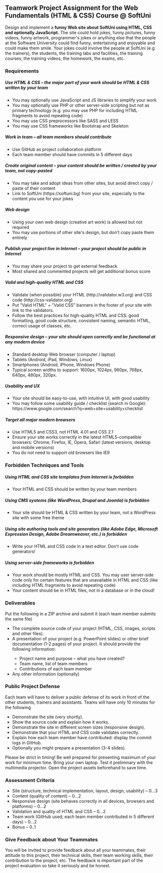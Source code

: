 <h2>Teamwork Project Assignment for the Web Fundamentals (HTML & CSS) Course @ SoftUni</h2>
<p>Design and implement a <strong>funny Web site about SoftUni using HTML, CSS and optionally JavaScript.</strong> The site could hold jokes, funny pictures, funny videos, funny artwork, programmer's jokes or anything else that the people at the Software University could find funny, entertaining and enjoyable and could make them smile. Your jokes could involve the people at SoftUni (e.g. the trainers), the students, the training labs and facilities, the training courses, the training videos, the homework, the exams, etc.</p>
<h3>Requirements</h3>
<h5>Use HTML & CSS – the major part of your work should be HTML & CSS written by your team</h5>
<ul>
<li>You may optionally use JavaScript and JS libraries to simplify your work</li>
<li>You may optionally use PHP or other server-side scripting but not as primary technology (e.g. you may use PHP for including HTML fragments to avoid repeating code)</li>
<li>You may use CSS preprocessors like SASS and LESS</li>
<li>You may use CSS frameworks like Bootstrap and Skeleton</li>
</ul>
<h5>Work in team – all team members should contribute</h5>
<ul>
<li>Use GitHub as project collaboration platform</li>
<li>Each team member should have commits in 5 different days</li>
</ul>
<h5>Create original content – your content should be written / created by your team, not copy-pasted</h5>
<ul>
<li>You may take and adopt ideas from other sites, but avoid direct copy / paste of their content</li>
<li>Link to SoftUni (https://softuni.bg) from your site, especially to the content you use for your jokes</li>
</ul>
<h5>Web design</h5>
<ul>
<li>Using your own web design (creative art work) is allowed but not required</li>
<li>You may use portions of other site's design, but don't copy paste them entirely</li>
</ul>
<h5>Publish your project live in Internet – your project should be public in Internet</h5>
<ul>
<li>You may share your project to get external feedback</li>
<li>Most shared and commented projects will get additional bonus score</li>
</ul>
<h5>Valid and high-quality HTML and CSS</h5>
<ul>
<li>Validate (when possible) your HTML (http://validator.w3.org) and CSS code (http://css-validator.org)</li>
<li>Put "Valid HTML" + "Valid CSS" banners in the footer of your site with link to the validators.</li>
<li>Follow the best practices for high-quality HTML and CSS: good formatting, good code structure, consistent naming, semantic HTML, correct usage of classes, etc.</li>
</ul>
<h5>Responsive design – your site should open correctly and be functional at any modern device</h5>
<ul>
<li>Standard desktop Web browser (computer / laptop)</li>
<li>Tablets (Android, iPad, Windows, Linux)</li>
<li>Smartphones (Android, iPhone, Windows Phone)</li>
<li>Typical screen widths to support: 1600px, 1024px, 960px, 768px, 640px, 480px, 320px.</li>
</ul>
<h5>Usability and UX</h5>
<ul>
<li>Your site should be easy-to-use, with intuitive UI, with good usability</li>
<li>You may follow some usability guide / checklist (search in Google): https://www.google.com/search?q=web+site+usability+checklist</li>
</ul>
<h5>Target all major modern browsers</h5>
<ul>
<li>Use HTML5 and CSS3, not HTML 4.01 and CSS 2.1</li>
<li>Ensure your site works correctly in the latest HTML5-compatible browsers: Chrome, Firefox, IE, Opera, Safari (latest versions, desktop and mobile versions)</li>
<li>You do not need to support old browsers like IE9</li>
</ul>
<h3>Forbidden Techniques and Tools</h3>
<h5>Using HTML and CSS site templates from Internet is forbidden</h5>
<ul>
<li>Your HTML and CSS should be written by your team members</li>
</ul>
<h5>Using CMS systems (like WordPress, Drupal and Joomla) is forbidden</h5>
<ul>
<li>Your site should be HTML & CSS written by your team, not a WordPress site with some free theme</li>
</ul>
<h5>Using site authoring tools and site generators (like Adobe Edge, Microsoft Expression Design, Adobe Dreamweaver, etc.) is forbidden</h5>
<ul>
<li>Write your HTML and CSS code in a text editor. Don't use code generators!</li>
</ul>
<h5>Using server-side frameworks is forbidden</h5>
<ul>
<li>Your work should be mostly HTML and CSS. You may user server-side code only for certain features that are unavailable in HTML and CSS (like including HTML fragments to avoid repeating code)</li>
<li>Your content should be in HTML files, not in a database or in the cloud!</li>
</ul>
<h3>Deliverables</h3>
<p>Put the following in a ZIP archive and submit it (each team member submits the same file)</p> 
<ul>
<li>The complete source code of your project (HTML, CSS, images, scripts and other files).</li>
<li>A presentation of your project (e.g. PowerPoint slides) or other brief documentation (1-2 pages) of your project. It should provide the following information:</li>
<ul>
<li>Project name and purpose – what you have created?</li>
<li>Team name, list of team members</li>
<li>Contributions of each team member</li>
</ul>
<li>Any other information (optionally)</li>
</ul>
<h3>Public Project Defense</h3>
<p>Each team will have to deliver a public defense of its work in front of the other students, trainers and assistants. Teams will have only 10 minutes for the following</p>
<ul>
<li>Demonstrate the site (very shortly).</li>
<li>Show the source code and explain how it works.</li>
<li>Demonstrate the site in different screen sizes (responsive design).</li>
<li>Demonstrate that your HTML and CSS code validates correctly.</li>
<li>Explain how each team member have contributed: display the commit logs in GitHub.</li>
<li>Optionally you might prepare a presentation (3-4 slides).</li>
</ul>
<p>Please be strict in timing! Be well prepared for presenting maximum of your work for minimum time. Bring your own laptop. Test it preliminary with the multimedia projector. Open the project assets beforehand to save time.</p>
<h3>Assessment Criteria</h3>
<ul>
<li>Site (structure, technical implementation, layout, design, usability) – 0…3</li>
<li>Content (quality of content) – 0…2</li>
<li>Responsive design (site behaves correctly in all devices, browsers and platforms) – 0…2</li>
<li>Validation and quality of HTML and CSS – 0…2</li>
<li>Team work (GitHub used; each team member contributed in 5 different days) – 0…2</li>
<li>Bonus – 0..1</li>
</ul>
<h3>Give Feedback about Your Teammates</h3>
<p>You will be invited to provide feedback about all your teammates, their attitude to this project, their technical skills, their team working skills, their contribution to the project, etc. The feedback is important part of the project evaluation so take it seriously and be honest.</p>

